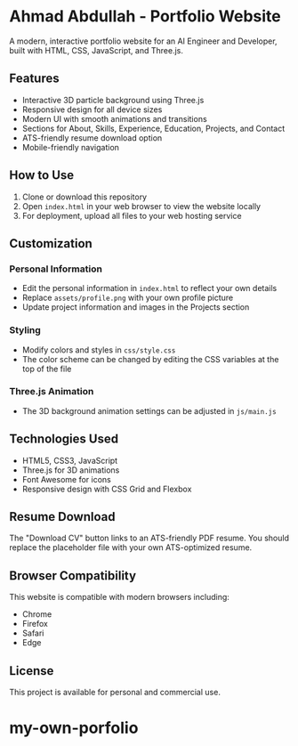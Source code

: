 # Ahmad Abdullah - Portfolio Website

A modern, interactive portfolio website for an AI Engineer and Developer, built with HTML, CSS, JavaScript, and Three.js.

## Features

- Interactive 3D particle background using Three.js
- Responsive design for all device sizes
- Modern UI with smooth animations and transitions
- Sections for About, Skills, Experience, Education, Projects, and Contact
- ATS-friendly resume download option
- Mobile-friendly navigation

## How to Use

1. Clone or download this repository
2. Open `index.html` in your web browser to view the website locally
3. For deployment, upload all files to your web hosting service

## Customization

### Personal Information
- Edit the personal information in `index.html` to reflect your own details
- Replace `assets/profile.png` with your own profile picture
- Update project information and images in the Projects section

### Styling
- Modify colors and styles in `css/style.css`
- The color scheme can be changed by editing the CSS variables at the top of the file

### Three.js Animation
- The 3D background animation settings can be adjusted in `js/main.js`

## Technologies Used

- HTML5, CSS3, JavaScript
- Three.js for 3D animations
- Font Awesome for icons
- Responsive design with CSS Grid and Flexbox

## Resume Download

The "Download CV" button links to an ATS-friendly PDF resume. You should replace the placeholder file with your own ATS-optimized resume.

## Browser Compatibility

This website is compatible with modern browsers including:
- Chrome
- Firefox
- Safari
- Edge

## License

This project is available for personal and commercial use.
# my-own-porfolio

